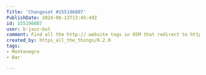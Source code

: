 ```yaml
---
Title: 'Changeset #155196807'
PublishDate: 2024-08-13T13:45:49Z
id: 155196807
user: b-jazz-bot
comment: Find all the http:// website tags in OSM that redirect to https:// and update them.
created_by: https_all_the_things/0.2.0
tags:
- Montenegro
- Bar

---
```

